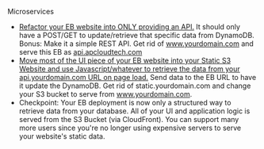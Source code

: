 Microservices

* [Refactor your EB website into ONLY providing an API.](https://github.com/Andrews-repo/AWS-Project/tree/master/Microservices/FortuneSite-S3%20api) It should only have a POST/GET to update/retrieve that specific data from DynamoDB. Bonus: Make it a simple REST API. Get rid of www.yourdomain.com and serve this EB as [api.apcloudtech.com](https://api.apcloudtech.com)
* [Move most of the UI piece of your EB website into your Static S3 Website and use Javascript/whatever to retrieve the data from your api.yourdomain.com URL on page load.](https://github.com/Andrews-repo/AWS-Project/tree/master/Microservices/FortuneSite-S3%20api) Send data to the EB URL to have it update the DynamoDB. Get rid of static.yourdomain.com and change your S3 bucket to serve from www.yourdomain.com.
* Checkpoint: Your EB deployment is now only a structured way to retrieve data from your database. All of your UI and application logic is served from the S3 Bucket (via CloudFront). You can support many more users since you're no longer using expensive servers to serve your website's static data.
